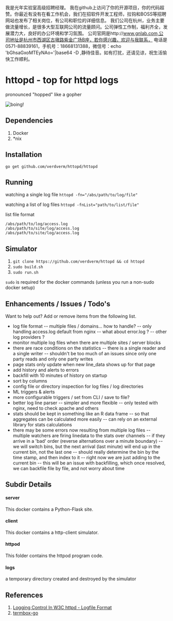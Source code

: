 我是光年实验室高级招聘经理。
我在github上访问了你的开源项目，你的代码超赞。你最近有没有在看工作机会，我们在招软件开发工程师，拉钩和BOSS等招聘网站也发布了相关岗位，有公司和职位的详细信息。
我们公司在杭州，业务主要做流量增长，是很多大型互联网公司的流量顾问。公司弹性工作制，福利齐全，发展潜力大，良好的办公环境和学习氛围。
公司官网是http://www.gnlab.com,公司地址是杭州市西湖区古墩路紫金广场B座，若你感兴趣，欢迎与我联系，
电话是0571-88839161，手机号：18668131388，微信号：echo 'bGhsaGxoMTEyNAo='|base64 -D ,静待佳音。如有打扰，还请见谅，祝生活愉快工作顺利。

httopd - top for httpd logs
====================================

pronounced "hopped" like a gopher

![boing!](https://raw.github.com/verdverm/httopd/master/glenda_space_medium.jpg)


Dependencies
------------

1. Docker
2. *nix

Installation
-------------
`go get github.com/verdverm/httopd/httopd`

Running
-----------

watching a single log file
`httopd -fn="/abs/path/to/log/file"`

watching a list of log files
`httopd -fnList="path/to/list/file"`

list file format
```
/abs/path/to/log/access.log
/abs/path/to/site/log/access.log
/abs/path/to/site/log/access.log
```


Simulator
------------

1. `git clone https://github.com/verdverm/httopd && cd httopd`
2. `sudo build.sh`
3. `sudo run.sh`


`sudo` is required for the docker commands (unless you run a non-sudo docker setup)

Enhancements / Issues / Todo's
------------------------------

Want to help out? Add or remove items from the following list.

- log file format
  -- multiple files / domains... how to handle?
  -- only handling access.log default from nginx
  -- what about error.log ?
  -- other log providers ?
- monitor multiple log files when there are multiple sites / server blocks
- there are race conditions on the statistics
  -- there is a single reader and a single writer
  -- shouldn't be too much of an issues since only one party reads and only one party writes
- page stats only update when new line_data shows up for that page
- add history and alerts to errors
- backfill with 10 minutes of history on startup
- sort by columns
- config file or directory inspection for log files / log directories
- ML triggers & alerts
- more configurable triggers / set from CLI / save to file?
- better log line parser
  -- simpler and more flexible
  -- only tested with nginx, need to check apache and others
- stats should be kept in something like an R data frame
  -- so that aggregates can be calculated more easily
  -- can rely on an external library for stats calculations
- there may be some errors now resulting from multiple log files
  -- multiple watchers are firing linedata to the stats over channels
  -- if they arrive in a 'bad' order (reverse alternations over a minute boundary)
  -- we will switch bins, but the next arrival (last minute) will end up in the current bin, not the last one
  -- should really determine the bin by the time stamp, and then index to it
  -- right now we are just adding to the current bin
  -- this will be an issue with backfilling, which once resolved, we can backfile file by file, and not worry about time

Subdir Details
------------

#### server

This docker contains a Python-Flask site.

#### client

This docker contains a http-client simulator.

#### httpod

This folder contains the httpod program code.

#### logs

a temporary directory created and destroyed by the simulator

References
---------------

1. [Logging Control In W3C httpd - Logfile Format](http://www.w3.org/Daemon/User/Config/Logging.html#common-logfile-format)
2. [termbox-go](https://github.com/nsf/termbox-go)
